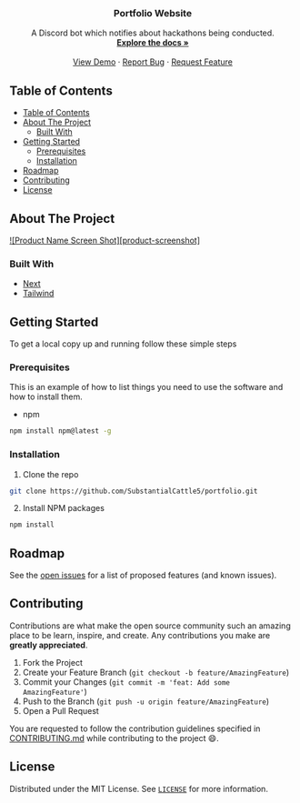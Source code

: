 <!-- PROJECT LOGO -->
<br />
<p align="center">
  <h3 align="center">Portfolio Website</h3>

  <p align="center">
     A Discord bot which notifies about hackathons being conducted.
    <br />
    <a href="https://github.com/substantialcattle5/portfolio"><strong>Explore the docs »</strong></a>
    <br />
    <br />
    <a href="https://github.com/substantialcattle5/portfolio">View Demo</a>
    ·
    <a href="https://github.com/substantialcattle5/portfolio/issues">Report Bug</a>
    ·
    <a href="https://github.com/substantialcattle5/portfolio/issues">Request Feature</a>
  </p>
</p>

<!-- TABLE OF CONTENTS -->

## Table of Contents

- [Table of Contents](#table-of-contents)
- [About The Project](#about-the-project)
  - [Built With](#built-with)
- [Getting Started](#getting-started)
  - [Prerequisites](#prerequisites)
  - [Installation](#installation)
- [Roadmap](#roadmap)
- [Contributing](#contributing)
- [License](#license)

<!-- ABOUT THE PROJECT -->

## About The Project

[![Product Name Screen Shot][product-screenshot]](https://example.com)

### Built With

- [Next](https://expressjs.com/)
- [Tailwind](https://www.prisma.io/docs)

<!-- GETTING STARTED -->

## Getting Started

To get a local copy up and running follow these simple steps

### Prerequisites

This is an example of how to list things you need to use the software and how to install them.

- npm

```sh
npm install npm@latest -g
```

### Installation

1. Clone the repo

```sh
git clone https://github.com/SubstantialCattle5/portfolio.git
```

2. Install NPM packages

```sh
npm install
```

<!-- ROADMAP -->

## Roadmap

See the [open issues](https://github.com/substantialcattle5/portfolio/issues) for a list of proposed features (and known issues).

<!-- CONTRIBUTING -->

## Contributing

Contributions are what make the open source community such an amazing place to be learn, inspire, and create. Any contributions you make are **greatly appreciated**.

1. Fork the Project
2. Create your Feature Branch (`git checkout -b feature/AmazingFeature`)
3. Commit your Changes (`git commit -m 'feat: Add some AmazingFeature'`)
4. Push to the Branch (`git push -u origin feature/AmazingFeature`)
5. Open a Pull Request

You are requested to follow the contribution guidelines specified in [CONTRIBUTING.md](./CONTRIBUTING.md) while contributing to the project :smile:.

<!-- LICENSE -->

## License

Distributed under the MIT License. See [`LICENSE`](./LICENSE) for more information.

<!-- MARKDOWN LINKS & IMAGES -->
<!-- https://www.markdownguide.org/basic-syntax/#reference-style-links -->
